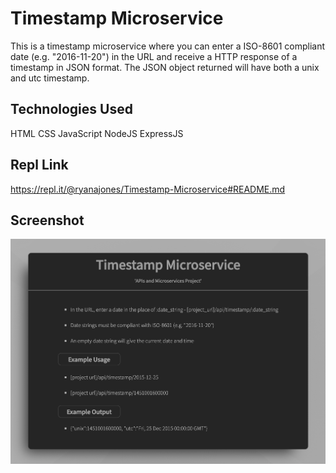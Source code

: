 # Timestamp Microservice

This is a timestamp microservice where you can enter a ISO-8601 compliant date (e.g. "2016-11-20") in the URL and receive a HTTP response of a timestamp in JSON format. The JSON object returned will have both a unix and utc timestamp.  

## Technologies Used

HTML CSS JavaScript NodeJS ExpressJS

## Repl Link

https://repl.it/@ryanajones/Timestamp-Microservice#README.md

## Screenshot

![Screenshot](/docs/screenshot1.png)
